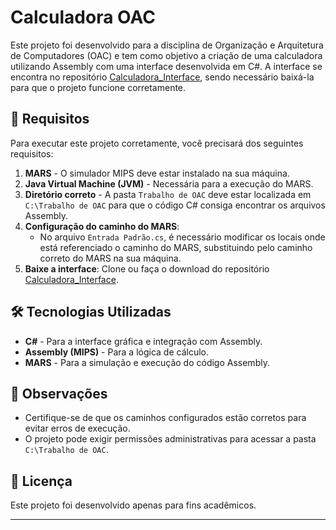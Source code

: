 # Calculadora OAC

Este projeto foi desenvolvido para a disciplina de Organização e Arquitetura de Computadores (OAC) e tem como objetivo a criação de uma calculadora utilizando Assembly com uma interface desenvolvida em C#. A interface se encontra no repositório [Calculadora_Interface](https://github.com/Miyamura1101/Calculadora_Interface), sendo necessário baixá-la para que o projeto funcione corretamente.

## 📌 Requisitos

Para executar este projeto corretamente, você precisará dos seguintes requisitos:

1. **MARS** - O simulador MIPS deve estar instalado na sua máquina.
2. **Java Virtual Machine (JVM)** - Necessária para a execução do MARS.
3. **Diretório correto** - A pasta `Trabalho de OAC` deve estar localizada em `C:\Trabalho de OAC` para que o código C# consiga encontrar os arquivos Assembly.
4. **Configuração do caminho do MARS**:
   - No arquivo `Entrada Padrão.cs`, é necessário modificar os locais onde está referenciado o caminho do MARS, substituindo pelo caminho correto do MARS na sua máquina.
5. **Baixe a interface**: Clone ou faça o download do repositório [Calculadora_Interface]([URL_DO_REPOSITORIO](https://github.com/Miyamura1101/Calculadora_Interface)).

## 🛠 Tecnologias Utilizadas

- **C#** - Para a interface gráfica e integração com Assembly.
- **Assembly (MIPS)** - Para a lógica de cálculo.
- **MARS** - Para a simulação e execução do código Assembly.

## 📢 Observações

- Certifique-se de que os caminhos configurados estão corretos para evitar erros de execução.
- O projeto pode exigir permissões administrativas para acessar a pasta `C:\Trabalho de OAC`.

## 📜 Licença

Este projeto foi desenvolvido apenas para fins acadêmicos.

---

